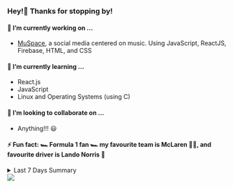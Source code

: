 ### Hey!👋 Thanks for stopping by!


#### 🔭 I’m currently working on ...
  - [MuSpace](https://muspace.me), a social media centered on music. Using JavaScript, ReactJS, Firebase, HTML, and CSS
#### 🌱 I’m currently learning ...
  - React.js
  - JavaScript
  - Linux and Operating Systems (using C)
#### 👯 I’m looking to collaborate on ...
  - Anything!!! 😃
#### ⚡ Fun fact: 🏎️ Formula 1 fan 🏎️ my favourite team is McLaren 🧡💙, and favourite driver is Lando Norris 🏁

<details>
<summary>Last 7 Days Summary<summary/>
<img src="https://wakatime.com/share/@7df06c4d-3ae6-4fd1-b913-a1e9df7a48f1/3ef21556-d799-4147-86d1-d4c7d7749991.svg">
</details>
